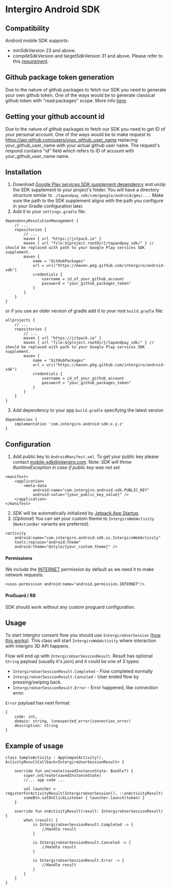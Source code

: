 # Intergiro Android SDK

## Compatibility

Android mobile SDK supports:

- minSdkVersion 23 and above.
- compileSdkVersion and targetSdkVersion 31 and above. Please refer to this [requirement](https://developer.android.com/google/play/requirements/target-sdk).

## Github package token generation

Due to the nature of github packages to fetch our SDK you need to generate your own github token. One of the ways would be to generate classical github token with "read:packages"
scope. More
info [here](https://docs.github.com/en/enterprise-server@3.6/authentication/keeping-your-account-and-data-secure/managing-your-personal-access-tokens#creating-a-personal-access-token).

## Getting your github account id

Due to the nature of github packages to fetch our SDK you need to get ID of your personal account. One of the ways would be to make request
to https://api.github.com/users/your_github_user_name replacing your_github_user_name with your actual github user name. The
request's respond contains "id" field which refers to
ID of account with your_github_user_name name.

## Installation

1. Download [Google Play services SDK supplement dependency](https://developers.google.com/pay/issuers/apis/push-provisioning/android/releases) and unzip the SDK supplement to
   your project's folder. You will have a directory structure similar to `./tapandpay_sdk/com/google/android/gms/...`. Make sure the path to the SDK supplement aligns with the
   path you configure in your Gradle configuration later.
2. Add it to your `settings.gradle` file:

```
dependencyResolutionManagement {
    // ...
    repositories {
        // ...
        maven { url "https://jitpack.io" }
        maven { url "file:${project.rootDir}/tapandpay_sdk/" } // should be replaced with path to your Google Play services SDK supplement.
        maven {
            name = "GitHubPackages"
            url = uri("https://maven.pkg.github.com/intergiro/android-sdk")
            credentials {
                username = id_of_your_github_account
                password = "your_github_packages_token"
            }
        }
    }
}
```

or if you use an older version of gradle add it to your root `build.gradle` file:

```
allprojects {
    // ...
    repositories {
        // ...
        maven { url "https://jitpack.io" }
        maven { url "file:${project.rootDir}/tapandpay_sdk/" } // should be replaced with path to your Google Play services SDK supplement.
        maven {
            name = "GitHubPackages"
            url = uri("https://maven.pkg.github.com/intergiro/android-sdk")
            credentials {
                username = id_of_your_github_account
                password = "your_github_packages_token"
            }
        }
    }
}
```

3. Add dependency to your app `build.gradle` specifying the latest version

```
dependencies {
    implementation 'com.intergiro.android:sdk:x.y.z'
}
```

## Configuration

1. Add public key to `AndroidManifest.xml`. To get your public key please contact <mobile-sdk@intergiro.com>. Note: *SDK will throw RuntimeException in case if public key was not
   set.*

```
<manifest>
    <application>
        <meta-data
            android:name="com.intergiro.android.sdk.PUBLIC_KEY"
            android:value="{your_public_key_value}" />
    </application>
</manifest>
```

2. SDK will be automatically initialized by [Jetpack App Startup](https://developer.android.com/topic/libraries/app-startup).
3. (*Optional*) You can set your custom theme to `IntergiroWebActivity` (`NoActionBar` variants are preferred).

```
<activity
    android:name="com.intergiro.android.sdk.ui.IntergiroWebActivity"
    tools:replace="android:theme"
    android:theme="@style/{your_custom_theme}" />
```

#### Permissions

We include the [INTERNET](https://developer.android.com/reference/android/Manifest.permission#INTERNET) permission by default as we need it to make network requests:

```
<uses-permission android:name="android.permission.INTERNET"/>
```

#### ProGuard / R8

SDK should work without any custom proguard configuration.

## Usage

To start Intergiro consent flow you should use `IntergiroUserSession` ([how this works](https://developer.android.com/training/basics/intents/result)). This class will
start `IntergiroWebActivity` where interaction with Intergiro 3D API happens.

Flow will end up with `IntergiroUserSessionResult`. Result has optional `String` payload (usually it's json) and it could be one of 3 types:

* `IntergiroUserSessionResult.Completed` - Flow completed normally
* `IntergiroUserSessionResult.Canceled` - User ended flow by pressing/swiping back.
* `IntergiroUserSessionResult.Error` - Error happened, like connection error.

`Error` payload has next format:

```
{
    code: int,
    domain: string, (unexpected_error|connection_error)
    description: string
}
```

## Example of usage

```
class SampleActivity : AppCompatActivity(), ActivityResultCallback<IntergiroUserSessionResult> {

    override fun onCreate(savedInstanceState: Bundle?) {
        super.onCreate(savedInstanceState)
        //... app code ...

        val launcher = registerForActivityResult(IntergiroUserSession(), ::onActivityResult)
        someBtn.setOnClickListener { launcher.launch(token) }
    }

    override fun onActivityResult(result: IntergiroUserSessionResult) {
        when (result) {
            is IntergiroUserSessionResult.Completed -> {
                //Handle result
            }

            is IntergiroUserSessionResult.Canceled -> {
                //Handle result
            }

            is IntergiroUserSessionResult.Error -> {
                //Handle result
            }
        }
    }
}
```
